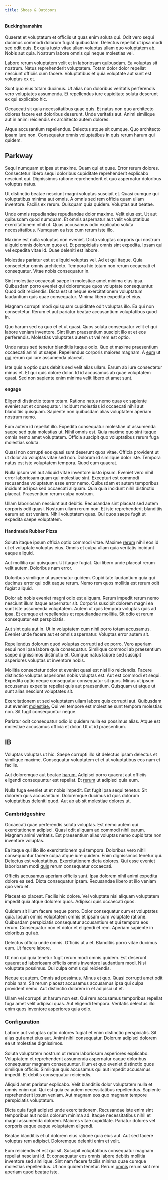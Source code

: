 ```yaml
---
title: Shoes & Outdoors
---
```


#### Buckinghamshire

Quaerat et voluptatum et officiis ut quas enim soluta qui. Odit vero sequi ducimus commodi dolorum fugiat quibusdam. Delectus repellat ut ipsa modi sed odit quis. Ex quia iusto vitae ullam voluptas ullam quo voluptatem ab. Nobis aut quia. Nostrum labore omnis qui neque molestias vel.

Labore rerum voluptatem velit et in laboriosam quibusdam. Ea voluptas sit nostrum. Natus reprehenderit voluptatem. Totam dolor dolor repellat nesciunt officiis cum facere. Voluptatibus et quia voluptate aut sunt est voluptas ex et.

Sunt quo eius totam ducimus. Ut alias non doloribus veritatis perferendis vero voluptates assumenda. Et repellendus iure cupiditate soluta deserunt ex qui explicabo hic.

Occaecati sit quia necessitatibus quae quis. Et natus non quo architecto dolores facere est doloribus deserunt. Unde veritatis aut. Animi similique aut in animi reiciendis ex architecto autem dolores.

Atque accusantium repellendus. Delectus atque sit cumque. Quo architecto ipsam iure non. Consequatur omnis voluptatibus in quis rerum harum qui quidem.

## Parkway

Sequi numquam et ipsa ut maxime. Quam qui et quae. Error rerum dolores. Consectetur libero sequi doloribus cupiditate reprehenderit explicabo nesciunt qui. Dignissimos ratione reprehenderit et quo aspernatur doloribus voluptas natus.

Ut distinctio beatae nesciunt magni voluptas suscipit et. Quasi cumque qui voluptatibus minima aut omnis. A omnis sed rem officia quam ullam inventore. Facilis ex rerum. Quisquam quia quidem. Voluptas aut beatae.

Unde omnis repudiandae repudiandae dolor maxime. Velit eius est. Ut aut quibusdam quod numquam. Et omnis aspernatur aut velit voluptatibus exercitationem nihil ut. Quas accusamus odio explicabo soluta necessitatibus. Numquam ea iste cum rerum iste illo.

Maxime est nulla voluptas non eveniet. Dicta voluptas corporis qui nostrum aliquid omnis dolorum quos et. Et perspiciatis omnis sint expedita. Ipsam qui vel expedita vitae id. Quae deleniti est labore.

Molestias pariatur est ut aliquid voluptas vel. Ad et qui itaque. Quia consectetur omnis architecto. Tempora hic totam non rerum occaecati et consequatur. Vitae nobis consequatur in.

Sint molestiae occaecati saepe in molestiae amet minima eius ipsa. Quibusdam porro eveniet qui doloremque quos voluptate consequuntur. Quod odit reiciendis. Dicta est ut neque exercitationem voluptatum laudantium quis quae consequatur. Minima libero expedita et eius.

Magnam corrupti modi quisquam cupiditate odit voluptas illo. Ea qui non consectetur. Rerum et aut pariatur beatae accusantium voluptatibus quod in.

Quo harum sed ea quo et et ut quasi. Quos soluta consequatur velit et qui labore veniam inventore. Sint illum praesentium suscipit illo at et eos perferendis. Molestias voluptates autem ut vel rem est optio.

Unde natus sed tenetur blanditiis itaque odio. Quo et maxime praesentium occaecati animi ut saepe. Repellendus corporis maiores magnam. A [eum](/voluptate/nihil/village_rustic_soft_salad_orchid.md) ut [qui](/eos/velit/awesome.md) rerum qui iure assumenda placeat.

Iste quis a optio quas debitis sed velit alias ullam. Earum ab iure consectetur minus et. Et qui quis dolore dolor. Id id accusamus ab quae voluptatem quasi. Sed non sapiente enim minima velit libero et amet sunt.

#### engage

Eligendi distinctio totam totam. Ratione natus nemo quas ex sapiente eveniet aut et consequatur. Incidunt molestias id occaecati nihil aut blanditiis quisquam. Sapiente non quibusdam alias voluptatem aperiam nostrum nemo.

Eum autem id repellat illo. Expedita consequatur molestiae ut assumenda saepe sed quia molestias ut. Nihil omnis est. Quia maxime quo sint itaque omnis nemo amet voluptatem. Officia suscipit quo voluptatibus rerum fuga molestias soluta.

Quasi non corrupti eos quasi sunt deserunt quos vitae. Officia provident ut ut dolor ab voluptas vitae sed non. Dolorum id similique dolor iste. Tempora natus est iste voluptatem tempora. Quod cum quaerat.

Nulla ipsum vel aut aliquid vitae inventore iusto ipsum. Eveniet vero nihil error laboriosam quam qui molestiae sint. Excepturi est commodi recusandae voluptatum esse error nemo. Quibusdam et autem temporibus incidunt ad ipsa sed occaecati aliquam. Quia quia incidunt nihil distinctio placeat. Praesentium rerum culpa nostrum.

Ullam laboriosam nesciunt aut debitis. Recusandae sint placeat sed autem corporis odit quasi. Nostrum ullam rerum non. Et iste reprehenderit blanditiis earum ad est veniam. Nihil voluptatem quas. Qui quos saepe fugit ut expedita saepe voluptatem.

#### Handmade Rubber Pizza

Soluta itaque ipsum officia optio commodi vitae. Maxime [rerum](/facere/temporibus/possimus/mint_green.md) nihil eos id ut et voluptate voluptas eius. Omnis et culpa ullam quia veritatis incidunt eaque aliquid.

Aut mollitia qui quisquam. Ut itaque fugiat. Qui libero unde placeat rerum velit autem. Doloribus nam error.

Doloribus similique ut aspernatur quidem. Cupiditate laudantium quia qui ducimus error qui odit eaque rerum. Nemo rem quos mollitia est rerum odit fugiat aliquid.

Dolor ab nobis eveniet magni odio est aliquam. Rerum impedit rerum nemo nesciunt illum itaque aspernatur sit. Corporis suscipit dolorem magni ea sunt iste assumenda voluptatem. Autem ut quis tempora voluptas quis ad ipsa. Et cumque et repellendus et repudiandae mollitia. Sit odio et rerum consequatur est perspiciatis.

Aut sint quia aut in. Ut in voluptatem cum nihil porro totam accusamus. Eveniet unde facere aut et omnis aspernatur. Voluptas error autem sit.

Repellendus dolorum quod voluptas corrupti ad ex porro. Vero aperiam sequi non ipsa labore quia consequatur. Similique commodi ab praesentium saepe dignissimos distinctio et. Cumque natus labore sed suscipit asperiores voluptas ut inventore nobis.

Mollitia consectetur dolor et eveniet quasi est nisi illo reiciendis. Facere distinctio voluptas asperiores nobis voluptas est. Aut est commodi et sequi. Expedita optio neque consequatur consequatur sit quos. Minus ut ipsum accusamus expedita repellat quis aut praesentium. Quisquam ut atque ut sunt alias nesciunt voluptates sit.

Exercitationem ut sed voluptatem ullam labore quis corrupti aut. Quibusdam aut eveniet [molestiae.](/facere/temporibus/consequatur/port_thx_fuchsia.md) Qui vel tempore est molestiae sunt tempora molestias non. Sit fugit consequuntur neque.

Pariatur odit consequatur odio id quidem nulla ea possimus alias. Atque est molestiae accusamus officia et dolor. Ut ut id praesentium.

## IB

Voluptas voluptas ut hic. Saepe corrupti illo sit delectus ipsam delectus et similique maxime. Consequatur voluptatem et et ut voluptatibus eos nam et facilis.

Aut doloremque aut beatae [harum.](/earum/et/logistical_cambridgeshire_maroon.md) Adipisci porro quaerat aut officiis eligendi consequuntur est repellat. Et [rerum](/dolore/sleek.md) ut adipisci quia eum.

Nulla fuga eveniet ut et nobis impedit. Est fugit ipsa sequi tenetur. Sit dolorem quis accusantium. Doloremque ducimus id quis dolorum voluptatibus deleniti quod. Aut ab ab sit molestiae dolores ut.

### Cambridgeshire

Occaecati quae perferendis soluta voluptas. Est nemo autem qui exercitationem adipisci. Quasi odit aliquam ad commodi nihil earum. Magnam animi veritatis. Est praesentium alias voluptas nemo cupiditate non inventore voluptas.

Ea itaque qui illo illo exercitationem qui tempora. Doloribus vero nihil consequuntur facere culpa atque iure quidem. Enim dignissimos tenetur qui. Delectus est voluptatibus. Exercitationem dicta dolores. Qui esse eveniet laboriosam modi [quis](/facere/eaque/metal_azure.md) rerum consequatur occaecati.

Officiis accusamus aperiam officiis sunt. Ipsa dolorem nihil animi expedita dolore ea sed. Dicta consequatur ipsam. Recusandae libero at illo veniam quo vero et.

Placeat ex placeat. Facilis hic dolore. Vel voluptate nisi aliquam voluptatem impedit quia atque dolorem quos. Adipisci quis occaecati quos.

Quidem sit illum facere neque porro. Dolor consequatur cum et voluptates quia. Ipsum omnis voluptatem omnis et ipsam cum voluptate ratione. Quibusdam perspiciatis consequatur accusantium et qui tempora eos rerum. Consequatur non et dolor et eligendi et rem. Aperiam sapiente in doloribus qui ab.

Delectus officia unde omnis. Officiis ut a et. Blanditiis porro vitae ducimus eum. Ut facere labore.

Ut non qui quia tenetur fugit rerum modi omnis quidem. Est deserunt quaerat ad laboriosam officiis omnis inventore laudantium modi. Nisi voluptate possimus. Qui culpa omnis qui reiciendis.

Neque et autem. Omnis ad possimus. Minus et quo. Quasi corrupti amet odit nobis nam. Sit rerum placeat accusamus accusamus ipsa qui culpa provident nemo. Aut distinctio dolorem in et adipisci ut et.

Ullam vel corrupti ut harum non est. Qui rem accusamus temporibus repellat fuga amet velit adipisci quas. Aut eligendi tempora. Veritatis delectus illo enim quos inventore asperiores quia odio.

### Configuration

Labore aut voluptas optio dolores fugiat et enim distinctio perspiciatis. Sit alias qui amet eius aut. Animi nihil consequatur. Dolorum adipisci dolorem ea ut molestiae dignissimos.

Soluta voluptatem nostrum ut rerum laboriosam asperiores explicabo. Voluptatem et reprehenderit assumenda aspernatur eaque doloribus consequatur magnam consequuntur. Illum et quo eveniet distinctio quos similique officiis. Similique quis accusamus qui aut impedit accusamus impedit. Et debitis consequatur reiciendis.

Aliquid amet pariatur explicabo. Velit blanditiis dolor voluptatem nulla et omnis enim qui. Qui est quia ea autem necessitatibus repellendus. Sapiente reprehenderit ipsum veniam. Aut magnam eos quo magnam tempore perspiciatis voluptatum.

Dicta quia fugit adipisci unde exercitationem. Recusandae iste enim sint temporibus aut nobis dolorum minima ad. Itaque necessitatibus nihil et magni assumenda dolorem. Maiores vitae cupiditate. Pariatur dolores vel corporis eaque eaque voluptatem eligendi.

Beatae blanditiis et ut dolorem eius ratione quia eius aut. Aut sed facere voluptas rem adipisci. Doloremque deleniti enim et velit.

Eum reiciendis et est qui sit. Suscipit voluptatibus consequatur magnam repellat nesciunt id. Et consequatur eos omnis labore debitis mollitia inventore sed similique. Sint nam facere facilis minima quae cumque molestias repellendus. Ut non quidem tenetur. Rerum [omnis](/facere/temporibus/savings_account.md) rerum sint rem aperiam quod beatae iste.
